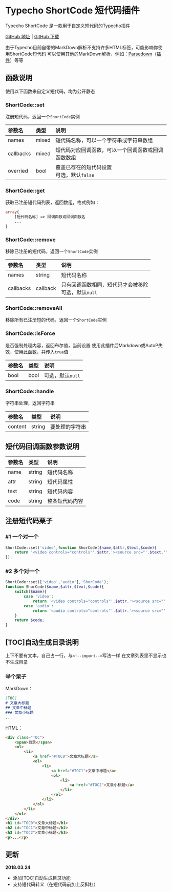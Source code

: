 # Typecho ShortCode 短代码插件
Typecho ShortCode 是一款用于自定义短代码的Typecho插件

[GitHub 地址](https://github.com/moeshin/Typecho-Plugins-ShortCode) | [GitHub 下载](https://codeload.github.com/moeshin/Typecho-Plugins-ShortCode/zip/master)

由于Typecho目前自带的MarkDown解析不支持许多HTML标签，可能影响你使用ShortCode短代码
可以使用其他的MarkDown解析，例如：[Parsedown](https://github.com/erusev/parsedown)（[插件](https://github.com/kokororin/typecho-plugin-Parsedown)）等等
## 函数说明
使用以下函数来自定义短代码，均为公开静态
### ShortCode::set
注册短代码，返回一个`ShortCode`实例

参数名|类型|说明
:-|:-|:-
names|mixed|短代码名称，可以一个字符串或字符串数组
callbacks|mixed|短代码对应回调函数，可以一个回调函数或回调函数数组
overried|bool|覆盖已存在的短代码设置<br>可选，默认`false`
### ShortCode::get
获取已注册短代码列表，返回数组，格式例如：
```php
array{
	[短代码名称] => 回调函数或回调函数名
	...
}
```
### ShortCode::remove
移除已注册的短代码，返回一个`ShortCode`实例

参数名|类型|说明
:-|:-|:-
names|string|短代码名称
callbacks|callback|只有回调函数相同，短代码才会被移除<br>可选，默认`null`
### ShortCode::removeAll
移除所有已注册短的代码，返回一个`ShortCode`实例
### ShortCode::isForce
是否强制处理内容，返回布尔值，当前设置
使用此插件后Markdown或AutoP失效，使用此函数，并传入`true`值

参数名|类型|说明
:-|:-|:-
bool|bool|可选，默认`null`
### ShortCode::handle
字符串处理，返回字符串

参数名|类型|说明
:-|:-|:-
content|string|要处理的字符串
## 短代码回调函数参数说明
参数名|类型|说明
:-|:-|:-
name|string|短代码名称
attr|string|短代码属性
text|string|短代码内容
code|string|整条短代码内容
## 注册短代码栗子
### \#1 一个对一个
```php
ShortCode::set('video',function ShorCode($name,$attr,$text,$code){
	return '<video controls="controls"'.$attr.'><source src="'.$text.'"></video>';
});
```
### \#2 多个对一个
```php
ShortCode::set(['video','audio'],'ShorCode');
function ShorCode($name,$attr,$text,$code){
	switch($name){
		case 'video':
			return '<video controls="controls"'.$attr.'><source src="'.$text.'"></video>';
		case 'audio':
			return '<audio controls="controls"'.$attr.'><source src="'.$text.'"></audio>';
	}
	return $code;
}
```
## [TOC]自动生成目录说明
上下不要有文本，自己占一行，与`<!--import-->`写法一样
在文章列表里不显示也不生成目录

### 举个栗子
MarkDown：
```markdown
[TOC]
# 文章大标题
## 文章中标题
### 文章小标题
...
```
HTML：
```html
<div class="TOC">
	<span>目录</span>
	<ol>
		<li>
			<a href="#TOC0">文章大标题</a>
			<ol>
				<li>
					<a href="#TOC1">文章中标题</a>
					<ol>
						<li>
							<a href="#TOC2">文章小标题</a>
						</li>
					</ol>
				</li>
			</ol>
		</li>
	</ol>
</div>
<h1 id="TOC0">文章大标题</h1>
<h2 id="TOC1">文章中标题</h2>
<h3 id="TOC2">文章小标题</h3>
<p>...</p>
```

## 更新
**2018.03.24**
- 添加[TOC]自动生成目录功能
- 支持短代码转义（在短代码前加上反斜杠）